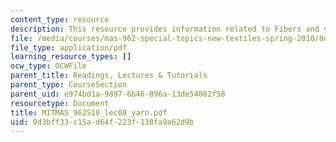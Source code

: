 ```yaml
---
content_type: resource
description: This resource provides information related to Fibers and yarns.
file: /media/courses/mas-962-special-topics-new-textiles-spring-2010/0d3bff33c15ad64f223f138fa9a62d9b_MITMAS_962S10_lec08_yarn.pdf
file_type: application/pdf
learning_resource_types: []
ocw_type: OCWFile
parent_title: Readings, Lectures & Tutorials
parent_type: CourseSection
parent_uid: e974bd1a-9897-6b46-896a-13de54082f58
resourcetype: Document
title: MITMAS_962S10_lec08_yarn.pdf
uid: 0d3bff33-c15a-d64f-223f-138fa9a62d9b
---
```


